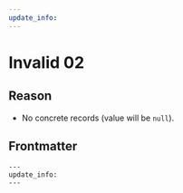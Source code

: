 ```yaml
---
update_info:
---
```

# Invalid 02


## Reason

- No concrete records (value will be `null`).


## Frontmatter

```
---
update_info:
---
```
